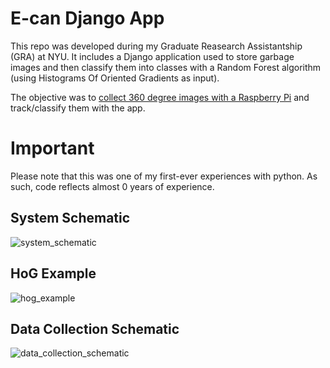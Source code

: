 # E-can Django App

This repo was developed during my Graduate Reasearch Assistantship (GRA) at NYU.
It includes a Django application used to store garbage images and then classify them into classes with a Random Forest algorithm (using Histograms Of Oriented Gradients as input).

The objective was to [collect 360 degree images with a Raspberry Pi](https://github.com/jsmedmar/ecan_rpi) and track/classify them with the app.

# Important

Please note that this was one of my first-ever experiences with python. As such, code reflects almost 0 years of experience.

## System Schematic

![system_schematic](https://drive.google.com/uc?export=view&id=0B4AQQxksA5HdSno3bFlPWXFFVzA)

## HoG Example

![hog_example](https://drive.google.com/uc?export=view&id=0B4AQQxksA5HdMWllbGlHVFRkM0k)

## Data Collection Schematic

![data_collection_schematic](https://drive.google.com/uc?export=view&id=0B4AQQxksA5HddHQ5UEtkRldRbjQ)
